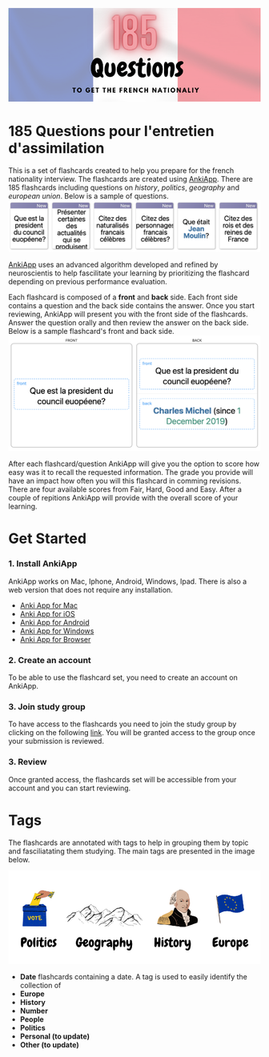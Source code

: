 
![intro-image](https://github.com/Rim-El-Ballouli/entretien-naturalisation-francaise/blob/main/1.png)

# 185 Questions pour l'entretien d'assimilation

This is a set of flashcards created to help you prepare for the french nationality interview. The flashcards are created using [AnkiApp](https://www.ankiapp.com).  There are 185 flashcards including questions on *history*, *politics*, *geography* and *european union*. Below is a sample of questions.
![](https://github.com/Rim-El-Ballouli/entretien-naturalisation-francaise/blob/main/3.png)

[AnkiApp](https://www.ankiapp.com) uses an advanced algorithm developed and refined by neuroscientis to help fascilitate your learning by prioritizing the flashcard depending on previous performance evaluation.

Each flashcard is composed of a **front** and **back** side. Each front side contains a question and the back side contains the answer. Once you start reviewing, AnkiApp will present you with the front side of the flashcards. Answer the question orally and then review the answer on the back side. Below is a sample flashcard's front and back side.
![](https://github.com/Rim-El-Ballouli/entretien-naturalisation-francaise/blob/main/4.png)

After each flashcard/question AnkiApp will give you the option to score how easy was it to recall the requested information. The grade you provide will have an impact how often you will this flashcard in comming revisions. There are four available scores from Fair, Hard, Good and Easy. After a couple of repitions AnkiApp will provide with the overall score of your learning. 

# Get Started

### 1. Install AnkiApp
AnkiApp works on Mac, Iphone, Android, Windows, Ipad. There is also a web version that does not require any installation. 

-   [Anki App  for Mac](https://itunes.apple.com/us/app/ankiapp/id689185915?mt=8&uo=4&at=11lb5n&ct=footer)
-   [Anki App  for iOS](https://itunes.apple.com/us/app/ankiapp/id689185915?mt=8&uo=4&at=11lb5n&ct=website-footer-ios)
-   [Anki App  for Android](https://play.google.com/store/apps/details?id=com.ankiapp.client)
-   [Anki App  for Windows](https://www.ankiapp.com/static/AnkiApp-Windows.zip)
-  [Anki App  for Browser](https://web.ankiapp.com)

### 2. Create an account 
To be able to use the flashcard set, you need to create an account on AnkiApp.

### 3. Join study group
To have access to the flashcards you need to join the study group by clicking on the following [link](https://ankiapp.com/g/2xXr4S5q6fpTGJCB). You will be granted access to the group once your submission is reviewed.

### 3. Review
Once granted access, the flashcards set will be accessible from your account and you can start reviewing. 

# Tags
The flashcards are annotated with tags to help in grouping them by topic and fasciliatating them studying. The main tags are presented in the image below.

![tage image](https://github.com/Rim-El-Ballouli/entretien-naturalisation-francaise/blob/main/2.png)

- **Date** flashcards containing a date. A tag is used to easily identify the collection of 
- **Europe**
- **History**
- **Number**
- **People**
- **Politics**
- **Personal (to update)**
- **Other (to update)**

